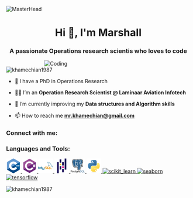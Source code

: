 ![MasterHead](https://media.licdn.com/dms/image/D4D12AQFWHARtcSCJ6g/article-cover_image-shrink_720_1280/0/1683900475931?e=1709769600&v=beta&t=x1GBgIYIfUE_w6DY6SZeHP28HzXf6AsDbfONMjPR3q0)
<h1 align="center">Hi 👋, I'm Marshall</h1>
<h3 align="center">A passionate Operations research scientis who loves to code</h3>
<img align="right" alt="Coding" width="400" src="https://commons.wikimedia.org/wiki/File:Programming123najra.gif">
<p align="left"> <img src="https://komarev.com/ghpvc/?username=khamechian1987&label=Profile%20views&color=0e75b6&style=flat" alt="khamechian1987" /> </p>

- 📖 I have a PhD in Operations Research

- 🧑‍💼 I’m an **Operation Research Scientist @ Laminaar Aviation Infotech**

- 🌱 I’m currently improving my **Data structures and Algorithm skills**

- 📫 How to reach me **mr.khamechian@gmail.com**

<h3 align="left">Connect with me:</h3>
<p align="left">
</p>

<h3 align="left">Languages and Tools:</h3>
<p align="left"> <a href="https://www.w3schools.com/cpp/" target="_blank" rel="noreferrer"> <img src="https://raw.githubusercontent.com/devicons/devicon/master/icons/cplusplus/cplusplus-original.svg" alt="cplusplus" width="40" height="40"/> </a> <a href="https://www.w3schools.com/cs/" target="_blank" rel="noreferrer"> <img src="https://raw.githubusercontent.com/devicons/devicon/master/icons/csharp/csharp-original.svg" alt="csharp" width="40" height="40"/> </a> <a href="https://www.mysql.com/" target="_blank" rel="noreferrer"> <img src="https://raw.githubusercontent.com/devicons/devicon/master/icons/mysql/mysql-original-wordmark.svg" alt="mysql" width="40" height="40"/> </a> <a href="https://pandas.pydata.org/" target="_blank" rel="noreferrer"> <img src="https://raw.githubusercontent.com/devicons/devicon/2ae2a900d2f041da66e950e4d48052658d850630/icons/pandas/pandas-original.svg" alt="pandas" width="40" height="40"/> </a> <a href="https://www.postgresql.org" target="_blank" rel="noreferrer"> <img src="https://raw.githubusercontent.com/devicons/devicon/master/icons/postgresql/postgresql-original-wordmark.svg" alt="postgresql" width="40" height="40"/> </a> <a href="https://www.python.org" target="_blank" rel="noreferrer"> <img src="https://raw.githubusercontent.com/devicons/devicon/master/icons/python/python-original.svg" alt="python" width="40" height="40"/> </a> <a href="https://scikit-learn.org/" target="_blank" rel="noreferrer"> <img src="https://upload.wikimedia.org/wikipedia/commons/0/05/Scikit_learn_logo_small.svg" alt="scikit_learn" width="40" height="40"/> </a> <a href="https://seaborn.pydata.org/" target="_blank" rel="noreferrer"> <img src="https://seaborn.pydata.org/_images/logo-mark-lightbg.svg" alt="seaborn" width="40" height="40"/> </a> <a href="https://www.tensorflow.org" target="_blank" rel="noreferrer"> <img src="https://www.vectorlogo.zone/logos/tensorflow/tensorflow-icon.svg" alt="tensorflow" width="40" height="40"/> </a> </p>

<p><img align="center" src="https://github-readme-stats.vercel.app/api/top-langs?username=khamechian1987&show_icons=true&locale=en&layout=compact" alt="khamechian1987" /></p>
